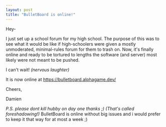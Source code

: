 ```yaml
---
layout: post
title: "BulletBoard is online!"
---
```

<!-- wp:paragraph -->
<p>Hey-</p>
<!-- /wp:paragraph -->

<!-- wp:paragraph -->
<p>I just set up a school forum for my high school.  The purpose of this was to see what it would be like if high-schoolers were given a mostly unmoderated, minimal-rules forum for them to trash on.  Now, it's finally online and ready to be tortured to lengths the software (and server) most likely were not meant to be pushed.</p>
<!-- /wp:paragraph -->

<!-- wp:paragraph -->
<p>I can't wait! <em>(nervous laughter)</em></p><!--more-->
<!-- /wp:paragraph -->

<!-- wp:paragraph -->
<p>It is now online at <a href="https://bulletboard.alphagame.dev/">https://bulletboard.alphagame.dev/</a></p>
<!-- /wp:paragraph -->

<!-- wp:paragraph -->
<p>Cheers,</p>
<!-- /wp:paragraph -->

<!-- wp:paragraph -->
<p>Damien</p>
<!-- /wp:paragraph -->

<!-- wp:paragraph -->
<p><em>P.S. please dont kill hubby on day one thanks ;) (That's called foreshadowing!)</em>  BulletBoard is online without big issues and i would prefer to keep it that way for at most a week ;)</p>
<!-- /wp:paragraph -->